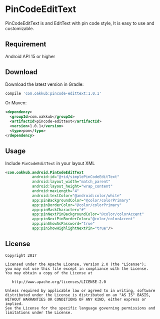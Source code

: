 # PinCodeEditText
PinCodeEditText is and EditText with pin code style, It is easy to use and customizable.

Requirement
--------
Android API 15 or higher

Download
--------
Download the latest version in Gradle:
```groovy
compile 'com.oakkub:pincode-edittext:1.0.1'
```
Or Maven:
```xml
<dependency>
  <groupId>com.oakkub</groupId>
  <artifactId>pincode-edittext</artifactId>
  <version>1.0.1</version>
  <type>pom</type>
</dependency>
```

Usage
--------
Include `PinCodeEditText` in your layout XML
```xml
<com.oakkub.android.PinCodeEditText
			android:id="@+id/simplePinCodeEditText"
			android:layout_width="match_parent"
			android:layout_height="wrap_content"
			android:maxLength="4"
			android:textColor="@android:color/white"
			app:pinBackgroundColor="@color/colorPrimary"
			app:pinBorderColor="@color/colorPrimary"
			app:pinMaskCharacter="#"
			app:pinNextPinBackgroundColor="@color/colorAccent"
			app:pinNextPinBorderColor="@color/colorAccent"
			app:pinShowAsPassword="true"
			app:pinShowHighlightNextPin="true"/>
```


License
--------

    Copyright 2017

    Licensed under the Apache License, Version 2.0 (the "License");
    you may not use this file except in compliance with the License.
    You may obtain a copy of the License at

       http://www.apache.org/licenses/LICENSE-2.0

    Unless required by applicable law or agreed to in writing, software
    distributed under the License is distributed on an "AS IS" BASIS,
    WITHOUT WARRANTIES OR CONDITIONS OF ANY KIND, either express or implied.
    See the License for the specific language governing permissions and
    limitations under the License.


